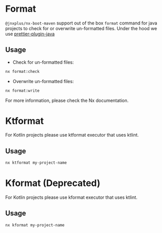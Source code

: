 # Format

`@jnxplus/nx-boot-maven` support out of the box `format` command for java projects to check for or overwrite un-formatted files.
Under the hood we use [prettier-plugin-java](https://www.npmjs.com/package/prettier-plugin-java)

## Usage

- Check for un-formatted files:

```bash
nx format:check
```

- Overwrite un-formatted files:

```bash
nx format:write
```

For more information, please check the Nx documentation.

# Ktformat

For Kotlin projects please use ktformat executor that uses ktlint.

## Usage

```bash
nx ktformat my-project-name
```

# Kformat (Deprecated)

For Kotlin projects please use kformat executor that uses ktlint.

## Usage

```bash
nx kformat my-project-name
```

